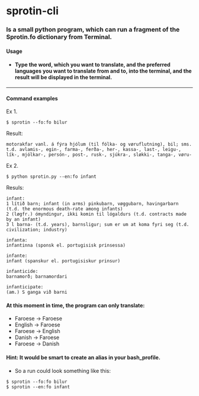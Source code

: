 # sprotin-cli

### Is a small python program, which can run a fragment of the Sprotin.fo dictionary from Terminal. 

#### Usage
* #### Type the word, which you want to translate, and the preferred languages you want to translate from and to, into the terminal, and the result will be displayed in the terminal.
---
#### Command examples

Ex 1.
```
$ sprotin --fo:fo bilur
```

Result:

```
motorakfar vanl. á fýra hjólum (til fólka- og vøruflutning), bil; sms. t.d. avlamis-, egin-, farma-, ferða-, her-, kassa-, last-, leigu-, lík-, mjólkar-, persón-, post-, rusk-, sjúkra-, sløkki-, tanga-, vøru-
```


Ex 2.
```
$ python sprotin.py --en:fo infant
```
Resuls: 
```
infant:
1 lítið barn; infant (in arms) pinkubarn, vøggubarn, havingarbarn (t.d. the enormous death-rate among infants) 
2 (løgfr.) ómyndingur, ikki komin til lógaldurs (t.d. contracts made by an infant) 
3 l barna- (t.d. years), barnsligur; sum er um at koma fyri seg (t.d. civilization; industry)

infanta:
infantinna (sponsk el. portugisisk prinsessa)

infante:
infant (spanskur el. portugisiskur prinsur)

infanticide:
barnamorð; barnamordari

infanticipate:
(am.) S ganga við barni
```
#### At this moment in time, the program can only translate: 
* Faroese &#8594; Faroese
* English &#8594; Faroese
* Faroese &#8594; English
* Danish &#8594; Faroese
* Faroese &#8594; Danish

#### Hint: It would be smart to create an alias in your bash_profile.
* So a run could look something like this:
```
$ sprotin --fo:fo bilur
$ sprotin --en:fo infant

```
